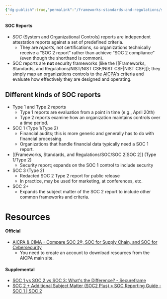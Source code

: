 ```yaml
---
{"dg-publish":true,"permalink":"/frameworks-standards-and-regulations/soc/soc-reports/","tags":["SOC"],"updated":"2025-06-30T14:33:12.540-07:00"}
---
```


#### SOC Reports
- *SOC* (System and Organizational Controls) reports are independent attestation reports against a set of predefined criteria.
  - They are _reports_, not certifications, so organizations technically receive a “SOC 2 report” rather than achieve “SOC 2 compliance” (even though the shorthand is common).
- SOC reports are **not** security frameworks (like the [[Frameworks, Standards, and Regulations/NIST/NIST CSF/NIST CSF\|NIST CSF]]); they simply map an organizations controls to the [AICPA](https://www.aicpa-cima.com/home)'s criteria and evaluate how effectively they are designed and operating.

## Different kinds of SOC reports
- Type 1 and Type 2 reports
	- Type 1 reports are evaluation from a point in time (e.g., April 20th)
	- Type 2 reports examine how an organization maintains controls over a time period.
- SOC 1 (Type 1/Type 2)
	- Financial audits; this is more generic and generally has to do with financial processing.
	- Organizations that handle financial data typically need a SOC 1 report.
- [[Frameworks, Standards, and Regulations/SOC/SOC 2\|SOC 2]] (Type 1/Type 2)
	- Security report; expands on the SOC 1 control to include security
- SOC 3 (Type 2)
	- Redacted SOC 2 Type 2 report for public release
	- In practice, may be used for marketing, at conferences, etc.
- SOC 2+
	- Expands the subject matter of the SOC 2 report to include other common frameworks and criteria.


# Resources

#### Official
- [AICPA & CIMA - Compare SOC 2®, SOC for Supply Chain, and SOC for Cybersecurity](https://www.aicpa-cima.com/resources/download/compare-soc-for-supply-chain-soc-2-r-and-soc-for-cybersecurity)
	- You need to create an account to download resources from the AICPA main site.

#### Supplemental
- [SOC 1 vs SOC 2 vs SOC 3: What's the Difference? - Secureframe](https://secureframe.com/hub/soc-2/soc-1-vs-soc-2-vs-soc-3)
- [SOC 2 + Additional Subject Matter (SOC2 Plus) » SOC Reporting Guide - SOC 1 \| SOC 2](https://ssae-16.com/soc-2/soc-2-additional-subject-matter-soc2-plus/)
